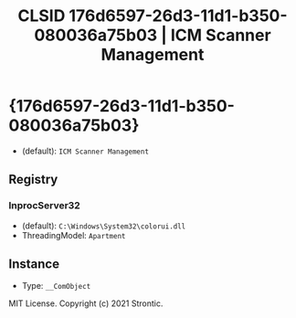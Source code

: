 ﻿---
title: "CLSID 176d6597-26d3-11d1-b350-080036a75b03 | ICM Scanner Management"
excerpt: What is COM-Object CLSID 176d6597-26d3-11d1-b350-080036a75b03?
---

# {176d6597-26d3-11d1-b350-080036a75b03}

* (default): `ICM Scanner Management`

## Registry


### InprocServer32

* (default): `C:\Windows\System32\colorui.dll`
* ThreadingModel: `Apartment`

## Instance

* Type: `__ComObject`

MIT License. Copyright (c) 2021 Strontic.


